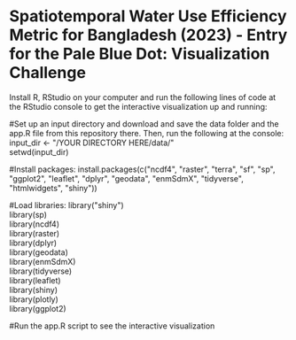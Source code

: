 # Spatiotemporal Water Use Efficiency Metric for Bangladesh (2023) - Entry for the Pale Blue Dot: Visualization Challenge

Install R, RStudio on your computer and run the following lines of code at the RStudio console to get the interactive visualization up and running:

#Set up an input directory and download and save the data folder and the app.R file from this repository there. Then, run the following at the console:
input_dir <- "/YOUR DIRECTORY HERE/data/"\
setwd(input_dir)

#Install packages:
install.packages(c("ncdf4", "raster", "terra", "sf", "sp", "ggplot2", "leaflet", "dplyr", "geodata", "enmSdmX", "tidyverse", "htmlwidgets", "shiny"))

#Load libraries:
library("shiny")\
library(sp)\
library(ncdf4)\
library(raster)\
library(dplyr)\
library(geodata)\
library(enmSdmX)\
library(tidyverse)\
library(leaflet)\
library(shiny)\
library(plotly)\
library(ggplot2)

#Run the app.R script to see the interactive visualization
